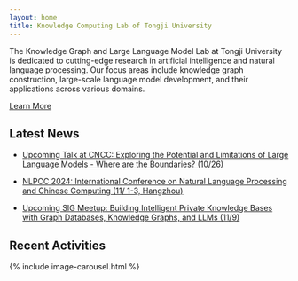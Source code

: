 ```yaml
---
layout: home
title: Knowledge Computing Lab of Tongji University
---
```


The Knowledge Graph and Large Language Model Lab at Tongji University is dedicated to cutting-edge research in artificial intelligence and natural language processing. Our focus areas include knowledge graph construction, large-scale language model development, and their applications across various domains.

[Learn More](/about)



## Latest News
- [Upcoming Talk at CNCC: Exploring the Potential and Limitations of Large Language Models - Where are the Boundaries? (10/26)](https://mp.weixin.qq.com/s/020XW3DgypRcTZNbBw4gQQ)

- [NLPCC 2024: International Conference on Natural Language Processing and Chinese Computing (11/ 1-3, Hangzhou)](https://mp.weixin.qq.com/s/y2pdL5BHnovjAofgM6pRJA?poc_token=HLpdFmejspDHVId_rGfaefCozNxrf1Ns22FF2eu1)


- [Upcoming SIG Meetup: Building Intelligent Private Knowledge Bases with Graph Databases, Knowledge Graphs, and LLMs (11/9)](https://mp.weixin.qq.com/s/zwcuaVzyVFTalnN-_JZNzQ)


## Recent Activities

{% include image-carousel.html %}